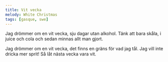 ```yaml
---
title: Vit vecka
melody: White Christmas
tags: [gasque, swe]
---
```


Jag drömmer om en vit vecka,
sju dagar utan alkohol.
Tänk att bara skåla,
i juice och cola
och sedan minnas allt man gjort.

Jag drömmer om en vit vecka,
det finns en gräns för vad jag tål.
Jag vill inte dricka
mer sprit!
Så låt nästa vecka vara vit.
